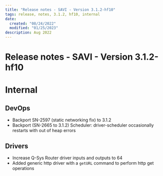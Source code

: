 ```yaml
---
title: "Release notes - SAVI - Version 3.1.2-hf10"
tags: release, notes, 3.1.2, hf10, internal
date:
  created: "08/24/2022"
  modified: "01/25/2023"
description: Aug 2022
---
```


# Release notes - SAVI - Version 3.1.2-hf10


# Internal
## DevOps
* Backport SN-2597 (static networking fix) to 3.1.2
* Backport (SN-2665 to 3.1.2) Scheduler: driver-scheduler occasionally restarts with out of heap errors

## Drivers
* Increase Q-Sys Router driver inputs and outputs to 64
* Added generic http driver with a `getURL` command to perform http get operations
